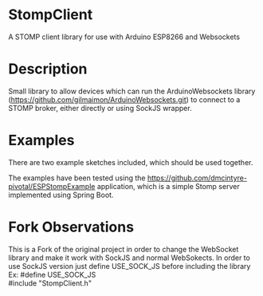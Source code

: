# StompClient
A STOMP client library for use with Arduino ESP8266 and Websockets

# Description
Small library to allow devices which can run the ArduinoWebsockets library (https://github.com/gilmaimon/ArduinoWebsockets.git) to 
connect to a STOMP broker, either directly or using SockJS wrapper.

# Examples
There are two example sketches included, which should be used together.

The examples have been tested using the https://github.com/dmcintyre-pivotal/ESPStompExample application, which is a simple Stomp server implemented using Spring Boot.


# Fork Observations
This is a Fork of the original project in order to change the WebSocket library and make it work with SockJS and normal 
WebSokects.
In order to use SockJS version just define USE_SOCK_JS before including the library
Ex:
#define USE_SOCK_JS  
#include "StompClient.h"

